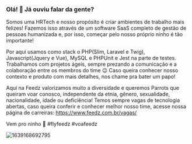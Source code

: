 ### Olá! 👋 Já ouviu falar da gente?

Somos uma HRTech e nosso propósito é criar ambientes de trabalho mais felizes! Fazemos isso através de um software SaaS completo de gestão de pessoas humanizada e, por isso, começar pelo nosso próprio ninho é tão importante! 

Por aqui usamos como stack o PHP(Slim, Laravel e Twig), Javascript(Jquery e Vue), MySQL e PHPUnit e Jest na parte de testes. Trabalhamos com projetos ágeis, sempre prezando a comunicação e a colaboração entre os membros do time 😉 Caso queira conhecer nosso contexto e produto com mais detalhes, nos chame pra bater um papo!

Aqui na Feedz valorizamos muito a diversidade e queremos Parrots que queiram voar conosco, independente da etnia, gênero, sexualidade, nacionalidade, idade ou deficiência! Temos sempre vagas de tecnologia abertas, caso queira conferir e conhecer melhor nosso time, acesse nossa página de carreiras: https://www.feedz.com.br/vagas/

Vem pro ninho 💛 #flyfeedz #voafeedz

![1639168692795](https://user-images.githubusercontent.com/70659029/197847092-370fdfd5-e111-447a-9f8b-8592211e828b.jpg)
